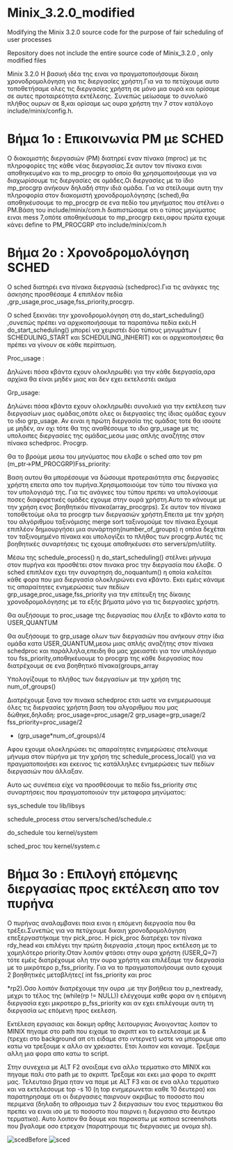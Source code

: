 # Minix_3.2.0_modified
Modifying the Minix 3.2.0 source code for the purpose of fair scheduling of user processes

Repository does not include the entire source code of  Minix_3.2.0 , only modified files 


Minix 3.2.0
Η βασική ιδέα της ειναι να πραγματοποιήσουμε δίκαιη χρονοδρομολόγηση για
τις διεργασίες χρήστη.Για να το πετύχουμε αυτο τοποθετήσαμε ολες τις
διεργασίες χρήστη σε μόνο μια ουρά και ορίσαμε σε αυτες προταιρεότητα
εκτέλεσης.
Συνεπώς μείωσαμε το συνολικό πλήθος ουρων σε 8,και ορίσαμε ως ουρα
χρήστη την 7 στον κατάλογο include/minix/config.h.

# Βήμα 1ο : Επικοινωνία PM με SCHED

Ο διακομιστής διεργασιών (PM) διατηρεί εναν πίνακα (mproc) με τις
πληροφορίες της κάθε νέας διεργασίας.Σε αυτον τον πίνακα ειναι
αποθηκευμένο και το mp_procgrp το οποίο θα χρησιμοποιήσουμε για να
διαχωρίσουμε τις διεργασίες σε ομάδες.Οι διεργασίες με το ίδιο mp_procgrp
ανήκουν δηλαδή στην ιδιά ομάδα.
Για να στείλουμε αυτη την πληροφορία στον διακομιστή χρονοδρομολόγησης
(sched),θα αποθηκέυσουμε το mp_procgrp σε ενα πεδίο του μηνήματος που
στέλνει ο PM.Βάση του include/minix/com.h διαπιστώσαμε οτι ο τύπος
μηνύματος ειναι mess 7,οπότε αποθηκέυσαμε το mp_procgrp εκει,αφου πρώτα
εχουμε κάνει define το PM_PROCGRP στο include/minix/com.h

# Βήμα 2ο : Χρονοδρομολόγηση SCHED

Ο sched διατηρέι ενα πίνακα διεργασιώ (schedproc).Για τις ανάγκες της
άσκησης προσθέσαμε 4 επιπλέον
πεδία ,grp_usage,proc_usage,fss_priority,procgrp.

Ο sched ξεκινάει την χρονοδρομολόγηση στη do_start_scheduling() ,συνεπώς
πρέπει να αρχικοποιήσουμε τα παραπάνω πεδία εκέι.Η do_start_scheduling()
μπορεί να χειριστέι δύο τύπους μηνυμάτων ( SCHEDULING_START και
SCHEDULING_INHERIT) και οι αρχικοποιήσεις θα πρέπει να γίνουν σε κάθε
περίπτωση.

Proc_usage :

Δηλώνει πόσα κβάντα εχουν ολοκληρωθέι για την κάθε διεργασία,αρα αρχίκα
θα είναι μηδέν μιας και δεν εχει εκτελεστέι ακόμα

Grp_usage:

Δηλώνει πόσα κβάντα εχουν ολοκληρωθέι συνολικά για την εκτέλεση των
διεργασίων μιας ομάδας,οπότε ολες οι διεργασίες της ίδιας ομάδας εχουν το
ιδιο grp_usage. Αν ειναι η πρώτη διεργασία της ομάδας τοτε θα ισούτε με
μηδέν, αν οχι τότε θα της αναθέσουμε το ιδιο grp_usage με τις υπολοιπες
διεργασίες της ομάδας,μεσω μιας απλής αναζήτης στον πίνακα schedproc.
Procgrp.

Θα το βρούμε μεσω του μηνύματος που ελαβε ο sched απο τον pm
(m_ptr→PM_PROCGRP)Fss_priority:

Βαση αυτου θα μπορέσουμε να δώσουμε προτεραιότητα στις διεργασίες
χρήστη επειτα απο τον πυρήνα.Χρησιμοποιούμε τον τύπο του πίνακα για τον
υπολογισμό της. Για τις ανάγκες του τύπου πρεπει να υπολογίσουμε ποσες
διαφορετικές ομάδες εχουμε στην ουρά χρήστη.Αυτο το κάνουμε με την χρήση
ενος βοηθητικόυ πίνακα(array_procgrps).
Σε αυτον τον πίνακα τοποθετούμε ολα τα procgrp των διεργασιών
χρήστη.Επειτα με την χρήση του αλγόριθμου ταξινόμισης merge sort
ταξινομούμε τον πίνακα.Εχουμε επιπλέον δημιουργήσει μια
συνάρτηση(number_of_groups) η οπόια δεχέται τον ταξινομημένο πίνακα και
υπολογίζει το πλήθος των procgrp.Αυτές τις βοηθητικές συναρτήσεις τις
εχουμε αποθηκέυσει στο servers/pm/utility.

Μέσω της schedule_process() η do_start_scheduling() στέλνει μήνυμα στον
πυρήνα και προσθέτει στον πινακα proc την διεργασία που έλαβε.
Ο sched επιπλέον εχει την συναρτηση do_noquantum() η οποία καλείται κάθε
φορα που μια διεργασία ολοκληρώνει ενα κβάντο.
Εκει εμέις κάναμε τις απαραίτητες ενημερώσεις των πεδίων
grp_usage,proc_usage,fss_priority για την επίτευξη της δίκαιης
χρονοδρομολόγησης με τα εξής βήματα μόνο για τις διεργασίες χρήστη.

Θα αυξήσουμε το proc_usage της διεργασίας που έληξε το κβάντο κατα το
USER_QUANTUM

Θα αυξήσουμε το grp_usage ολων των διεργασιών που ανήκουν στην ίδια
ομάδα κατα USER_QUANTUM,μεσω μιας απλής αναζήτης στον πίνακα
schedproc και
παράλληλα,επειδη θα μας χρειαστέι για τον υπολόγισμο του
fss_priority,αποθηκέυουμε τo procgrp της κάθε διεργασίας που
διατρέχουμε σε ενα βοηθητικό πίνακα(groups_array

Υπολογίζουμε το πλήθος των διεργασίων με την χρήση της num_of_groups()

Διατρέχουμε ξανα τον πινακα schedproc ετσι ωστε να ενημερωσουμε όλες τις
διεργασίες χρήστη βαση του αλγοριθμου που μας δώθηκε,δηλαδη:
proc_usage=proc_usage/2 grp_usage=grp_usage/2 fss_priority=proc_usage/2
+ (grp_usage*num_of_groups)/4

Αφου εχουμε ολοκληρώσει τις απαραίτητες ενημερώσεις στελνουμε μήνυμα
στον πύρήνα με την χρήση της schedule_process_local() για να
πραγματοποιήσει και εκεινος τις κατάλληλες ενημερώσεις των πεδίων
διεργασιών που άλλαξαν.

Aυτο ως συνέπεια είχε να προσθέσουμε το πεδίο fss_priority στις συναρτήσεις
που πραγματοποιούν την μεταφορα μηνύματος:

sys_schedule του lib/libsys

schedule_process στου servers/sched/schedule.c

do_schedule του kernel/system

sched_proc του kernel/system.c

# Βήμα 3ο : Επιλογή επόμενης διεργασίας προς εκτέλεση απο τον πυρήνα

Ο πυρήνας αναλαμβανει ποια ειναι η επόμενη διεργασία που θα τρέξει.Συνεπώς
για να πετύχουμε δικαιη χρονοδρομολόγηση επεξεργαστήκαμε την pick_proc.
Η pick_proc διατρέχει τον πίνακα rdy_head και επιλέγει την πρώτη
διεργασία ,ετοιμη προς εκτέλεση με το χαμηλότερο priority.Οταν λοιπόν
φτάσει στην ουρα χρήστη (USER_Q=7) τότε εμέις διατρέχουμε ολη την ουρα
χρήστη και επιλέξαμε την διεργασία με το μικρότερο p_fss_priority.
Για να το πραγματοποιήσουμε αυτο εχουμε 2 βοηθητικές μεταβλήτες( int
fss_priority και proc

*rp2).Οσο λοιπόν διατρέχουμε την ουρα .με την βοήθεια του p_nextready,
μεχρι το τέλος της (while(rp != NULL)) ελέγχουμε καθε φορα αν η επόμενη
διεργασία εχει μικροτερο p_fss_priority και αν εχει επιλέγουμε αυτη τη
διεργασία ως επόμενη προς εκελεση.

Εκτέλεση εργασιας και δοκιμη ορθης λειτουργιας
Ανοιγοντας λοιπον το MINIX πηγαμε στο path που ειχαμε το σκριπτ και το
εκτελεσαμε με & (τρεχει στο background απ οτι ειδαμε στο ιντερνετ) ωστε να
μπορουμε απο κατω να τρεξουμε κ αλλο αν χρειαστει. Ετσι λοιπον και καναμε.
Τρεξαμε αλλη μια φορα απο κατω το script.

Στην συνεχεια με ALT F2 ανοιξαμε ενα αλλο τερματικο στο MINIX και πηγαμε
παλι στο path με το σκριπτ. Τρεξαμε και εκει μια φορα το σκριπτ μας.
Τελευταιο βημα ηταν να παμε με ALT F3 και σε ενα αλλο τερματικο και να
εκτελεσουμε top -s 10 (η top ενημερωνεται καθε 10 δευτερα) και
παρατηρησαμε οτι οι διεργασιες παιρνουν ακριβως το ποσοστο που περιμενα
(δηλαδη το αθροισμα των 2 διεργασιων του ενος τερματικου θα πρεπει να
ειναι ισο με το ποσοστο που παιρνει η διεργασια στο δευτερο τερματικο). Αυτο
λοιπον θα δουμε και παρακατω με καποια screenshots που βγαλαμε οσο
ετρεχαν (παρατηρουμε τις διεργασιες με ονομα sh).

![scedBefore](https://user-images.githubusercontent.com/81445900/113424391-bf802f00-93d8-11eb-9310-5340126bb2e6.png)
![sced](https://user-images.githubusercontent.com/81445900/113424398-c313b600-93d8-11eb-9754-33b1fe782935.png)

